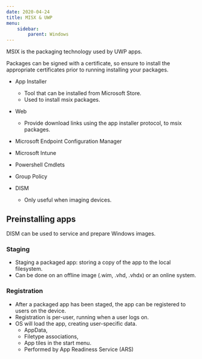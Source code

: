 ```yaml
---
date: 2020-04-24
title: MISX & UWP
menu:
    sidebar:
        parent: Windows
---
```


MSIX is the packaging technology used by UWP apps.

Packages can be signed with a certificate, so ensure to install the appropriate certificates prior to running installing your packages.

- App Installer
	+ Tool that can be installed from Microsoft Store.
	+ Used to install msix packages.

- Web
	+ Provide download links using the app installer protocol, to msix packages.

- Microsoft Endpoint Configuration Manager

- Microsoft Intune

- Powershell Cmdlets

- Group Policy

- DISM
	+ Only useful when imaging devices.



## Preinstalling apps
DISM can be used to service and prepare Windows images.


### Staging
- Staging a packaged app: storing a copy of the app to the local filesystem.
- Can be done on an offline image (.wim, .vhd, .vhdx) or an online system.

### Registration
- After a packaged app has been staged, the app can be registered to users on the device. 
- Registration is per-user, running when a user logs on.
- OS will load the app, creating user-specific data.
	+ AppData, 
	+ Filetype associations, 
	+ App tiles in the start menu.
	* Performed by App Readiness Service (ARS)
